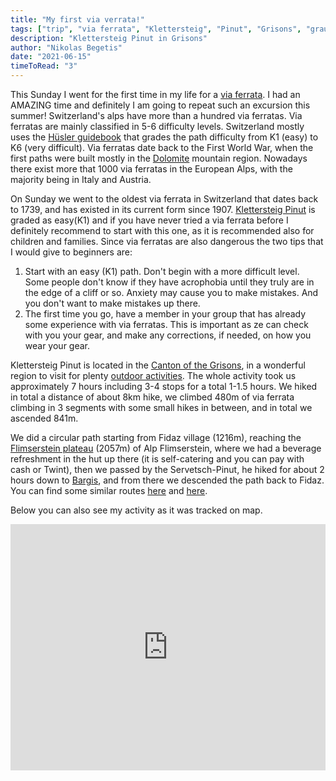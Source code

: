 ```yaml
---
title: "My first via verrata!"
tags: ["trip", "via ferrata", "Klettersteig", "Pinut", "Grisons", "graubünden", "June", "2021"]
description: "Klettersteig Pinut in Grisons"
author: "Nikolas Begetis"
date: "2021-06-15"
timeToRead: "3"
---
```


This Sunday I went for the first time in my life for a <a href="https://en.wikipedia.org/wiki/Via_ferrata" target="_blank">via ferrata</a>. I had an AMAZING time and definitely I am going to repeat such an excursion this summer! Switzerland's alps have more than a hundred via ferratas. Via ferratas are mainly classified in 5-6 difficulty levels. Switzerland mostly uses the <a href="https://www.sac-cas.ch/fileadmin/Ausbildung_und_Wissen/Sicher_unterwegs/Sicher_unterwegs_Klettersteig/2020_Via_Ferrata_Grade_Scale.pdf" target="_blank">Hüsler guidebook</a> that grades the path difficulty from K1 (easy) to K6 (very difficult). Via ferratas date back to the First World War, when the first paths were built mostly in the <a href="https://en.wikipedia.org/wiki/Dolomites" target="_blank">Dolomite</a> mountain region. Nowadays there exist more that 1000 via ferratas in the European Alps, with the majority being in Italy and Austria.

On Sunday we went to the oldest via ferrata in Switzerland that dates back to 1739, and has existed in its current form since 1907. <a href="https://www.flimslaax.com/en/outdoor-activities/natural-phenomena/via-ferrata-pinut" target="_blank">Klettersteig Pinut</a> is graded as easy(K1) and if you have never tried a via ferrata before I definitely recommend to start with this one, as it is recommended also for children and families. Since via ferratas are also dangerous the two tips that I would give to beginners are: 

1. Start with an easy (K1) path. Don't begin with a more difficult level. Some people don't know if they have acrophobia until they truly are in the edge of a cliff or so. Anxiety may cause you to make mistakes. And you don't want to make mistakes up there.
2. The first time you go, have a member in your group that has already some experience with via ferratas. This is important as ze can check with you your gear, and make any corrections, if needed, on how you wear your gear.

Klettersteig Pinut is located in the <a href="https://en.wikipedia.org/wiki/Grisons" target="_blank">Canton of the Grisons</a>, in a wonderful region to visit for plenty <a href="https://www.flimslaax.com/en/outdoor-activities" target="_blank">outdoor activities</a>.  The whole activity took us approximately 7 hours including 3-4 stops for a total 1-1.5 hours. We hiked in total a distance of about 8km hike, we climbed 480m of via ferrata climbing in 3 segments with some small hikes in between, and in total we ascended 841m.

We did a circular path starting from Fidaz village (1216m), reaching the <a href="https://de.wikipedia.org/wiki/Flimserstein" target="_blank">Flimserstein plateau</a> (2057m) of Alp Flimserstein, where we had a beverage refreshment in the hut up there (it is self-catering and you can pay with cash or Twint), then we passed by the Servetsch-Pinut, he hiked for about 2 hours down to <a href="https://de.wikipedia.org/wiki/Bargis" target="_blank">Bargis</a>, and from there we descended the path back to Fidaz. You can find some similar routes <a href="https://www.graubuenden.ch/en/tours/via-ferrata-pinut" target="_blank">here</a> and <a href="https://www.myswitzerland.com/de-ch/erlebnisse/historischer-klettersteig-pinut/" target="_blank">here</a>.

Below you can also see my activity as it was tracked on map. 

<div class="embedly-responsive" style="position: relative;padding-bottom: 78.2227%;height: 0;overflow: hidden;"><iframe class="embedly-embed" frameborder="0" scrolling="no" allowfullscreen src="https://cdn.embedly.com/widgets/media.html?src=https://www.relive.cc/view/vKv27mNdXoO/widget?r=embed-site&url=https://www.relive.cc/view/vKv27mNdXoO?r=embed-site&image=https://www.relive.cc/view/vKv27mNdXoO/png?x-ref=embed-site&key=f1631a41cb254ca5b035dc5747a5bd75&type=text/html&schema=relive" width="1024" height="801" style="position: absolute;top: 0;left: 0;width: 100%;height: 100%;"></iframe></div>

